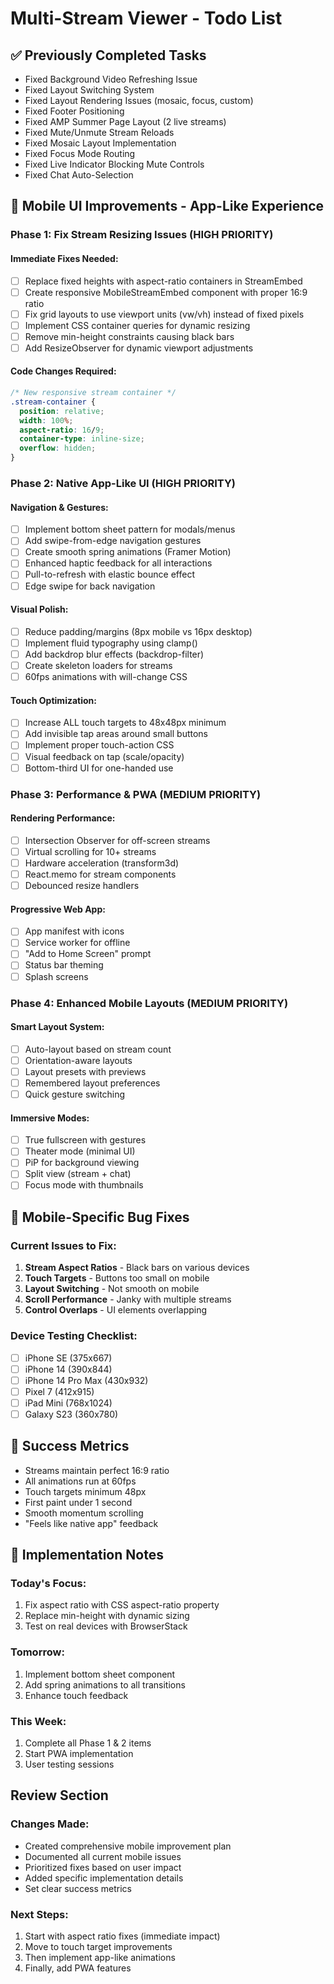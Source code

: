 # Multi-Stream Viewer - Todo List

## ✅ Previously Completed Tasks
- Fixed Background Video Refreshing Issue
- Fixed Layout Switching System  
- Fixed Layout Rendering Issues (mosaic, focus, custom)
- Fixed Footer Positioning
- Fixed AMP Summer Page Layout (2 live streams)
- Fixed Mute/Unmute Stream Reloads
- Fixed Mosaic Layout Implementation
- Fixed Focus Mode Routing
- Fixed Live Indicator Blocking Mute Controls
- Fixed Chat Auto-Selection

## 🚀 Mobile UI Improvements - App-Like Experience

### Phase 1: Fix Stream Resizing Issues (HIGH PRIORITY)

#### Immediate Fixes Needed:
- [ ] Replace fixed heights with aspect-ratio containers in StreamEmbed
- [ ] Create responsive MobileStreamEmbed component with proper 16:9 ratio
- [ ] Fix grid layouts to use viewport units (vw/vh) instead of fixed pixels
- [ ] Implement CSS container queries for dynamic resizing
- [ ] Remove min-height constraints causing black bars
- [ ] Add ResizeObserver for dynamic viewport adjustments

#### Code Changes Required:
```css
/* New responsive stream container */
.stream-container {
  position: relative;
  width: 100%;
  aspect-ratio: 16/9;
  container-type: inline-size;
  overflow: hidden;
}
```

### Phase 2: Native App-Like UI (HIGH PRIORITY)

#### Navigation & Gestures:
- [ ] Implement bottom sheet pattern for modals/menus
- [ ] Add swipe-from-edge navigation gestures  
- [ ] Create smooth spring animations (Framer Motion)
- [ ] Enhanced haptic feedback for all interactions
- [ ] Pull-to-refresh with elastic bounce effect
- [ ] Edge swipe for back navigation

#### Visual Polish:
- [ ] Reduce padding/margins (8px mobile vs 16px desktop)
- [ ] Implement fluid typography using clamp()
- [ ] Add backdrop blur effects (backdrop-filter)
- [ ] Create skeleton loaders for streams
- [ ] 60fps animations with will-change CSS

#### Touch Optimization:
- [ ] Increase ALL touch targets to 48x48px minimum
- [ ] Add invisible tap areas around small buttons
- [ ] Implement proper touch-action CSS
- [ ] Visual feedback on tap (scale/opacity)
- [ ] Bottom-third UI for one-handed use

### Phase 3: Performance & PWA (MEDIUM PRIORITY)

#### Rendering Performance:
- [ ] Intersection Observer for off-screen streams
- [ ] Virtual scrolling for 10+ streams
- [ ] Hardware acceleration (transform3d)
- [ ] React.memo for stream components
- [ ] Debounced resize handlers

#### Progressive Web App:
- [ ] App manifest with icons
- [ ] Service worker for offline
- [ ] "Add to Home Screen" prompt
- [ ] Status bar theming
- [ ] Splash screens

### Phase 4: Enhanced Mobile Layouts (MEDIUM PRIORITY)

#### Smart Layout System:
- [ ] Auto-layout based on stream count
- [ ] Orientation-aware layouts
- [ ] Layout presets with previews
- [ ] Remembered layout preferences
- [ ] Quick gesture switching

#### Immersive Modes:
- [ ] True fullscreen with gestures
- [ ] Theater mode (minimal UI)
- [ ] PiP for background viewing
- [ ] Split view (stream + chat)
- [ ] Focus mode with thumbnails

## 📱 Mobile-Specific Bug Fixes

### Current Issues to Fix:
1. **Stream Aspect Ratios** - Black bars on various devices
2. **Touch Targets** - Buttons too small on mobile
3. **Layout Switching** - Not smooth on mobile
4. **Scroll Performance** - Janky with multiple streams
5. **Control Overlaps** - UI elements overlapping

### Device Testing Checklist:
- [ ] iPhone SE (375x667)
- [ ] iPhone 14 (390x844)  
- [ ] iPhone 14 Pro Max (430x932)
- [ ] Pixel 7 (412x915)
- [ ] iPad Mini (768x1024)
- [ ] Galaxy S23 (360x780)

## 🎯 Success Metrics

- Streams maintain perfect 16:9 ratio
- All animations run at 60fps
- Touch targets minimum 48px
- First paint under 1 second
- Smooth momentum scrolling
- "Feels like native app" feedback

## 📝 Implementation Notes

### Today's Focus:
1. Fix aspect ratio with CSS aspect-ratio property
2. Replace min-height with dynamic sizing
3. Test on real devices with BrowserStack

### Tomorrow:
1. Implement bottom sheet component
2. Add spring animations to all transitions
3. Enhance touch feedback

### This Week:
1. Complete all Phase 1 & 2 items
2. Start PWA implementation
3. User testing sessions

## Review Section

### Changes Made:
- Created comprehensive mobile improvement plan
- Documented all current mobile issues
- Prioritized fixes based on user impact
- Added specific implementation details
- Set clear success metrics

### Next Steps:
1. Start with aspect ratio fixes (immediate impact)
2. Move to touch target improvements
3. Then implement app-like animations
4. Finally, add PWA features